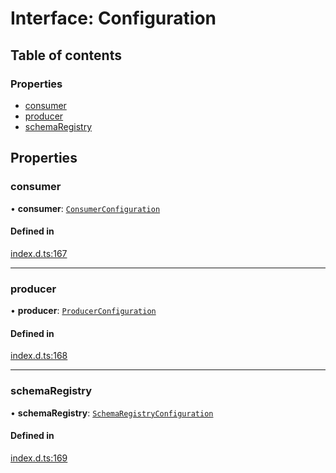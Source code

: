 # Interface: Configuration

## Table of contents

### Properties

- [consumer](Configuration.md#consumer)
- [producer](Configuration.md#producer)
- [schemaRegistry](Configuration.md#schemaregistry)

## Properties

### consumer

• **consumer**: [`ConsumerConfiguration`](ConsumerConfiguration.md)

#### Defined in

[index.d.ts:167](https://github.com/mostafa/xk6-kafka/blob/6551819/index.d.ts#L167)

___

### producer

• **producer**: [`ProducerConfiguration`](ProducerConfiguration.md)

#### Defined in

[index.d.ts:168](https://github.com/mostafa/xk6-kafka/blob/6551819/index.d.ts#L168)

___

### schemaRegistry

• **schemaRegistry**: [`SchemaRegistryConfiguration`](SchemaRegistryConfiguration.md)

#### Defined in

[index.d.ts:169](https://github.com/mostafa/xk6-kafka/blob/6551819/index.d.ts#L169)
